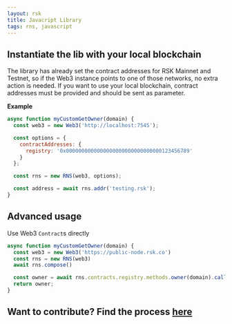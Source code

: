 ```yaml
---
layout: rsk
title: Javacript Library
tags: rns, javascript
---
```


## Instantiate the lib with your local blockchain

The library has already set the contract addresses for RSK Mainnet and Testnet, so if the Web3 instance points to one of those networks, no extra action is needed.
If you want to use your local blockchain, contract addresses must be provided and should be sent as parameter.

**Example** 
```javascript
async function myCustomGetOwner(domain) {
  const web3 = new Web3('http://localhost:7545');

  const options = {
    contractAddresses: {
      registry: '0x0000000000000000000000000000000123456789'
    }
  };

  const rns = new RNS(web3, options);

  const address = await rns.addr('testing.rsk');
}
```


## Advanced usage

Use Web3 `Contract`s directly

```javascript
async function myCustomGetOwner(domain) {
  const web3 = new Web3('https://public-node.rsk.co')
  const rns = new RNS(web3)
  await rns.compose()

  const owner = await rns.contracts.registry.methods.owner(domain).call()
  return owner;
}
```

## Want to contribute? Find the process [here](/rif/rns/libs/javascript/contribute)
